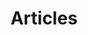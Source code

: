---
layout: post-index
permalink: /resume/index.html
title: Articles
tagline: A List of Posts
tags: [blog, graphic design]
---
